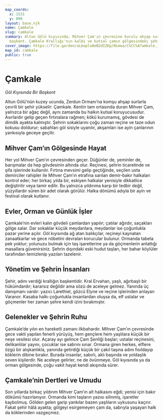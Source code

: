 ```yaml
---
map_coords:
  x: 1531
  y: 890
layout: base.njk
name: Çamkale
slug: camkale
summary: Altun Gölü kıyısında, Mihver Çam'ın çevresine kurulu ahşap surlu
  başkent. Çamkale Krallığı'nın kalbi ve kutsal çamın gölgesindeki şehir.
cover_image: https://file.garden/aLboplo8eB2dIZKp/Nimea/C%CC%A7amkale.jpeg
map_id: camkale
public: true
---
```

# Çamkale
*Göl Kıyısında Bir Başkent*

Altun Gölü’nün kuzey ucunda, Zerdun Ormanı’na komşu ahşap surlarla çevrili bir şehir yükselir: Çamkale. Kentin tam ortasında duran Mihver Çam, yalnızca bir ağaç değil, aynı zamanda bu halkın kutsal koruyucusudur. Asırlardır gelip geçen fırtınalara rağmen; kökü kurumamış, gövdesi de dimdik ayakta kalmıştır. Şehrin sokaklarını çoğu zaman reçine ve taze odun kokusu doldurur; sabahları göl sisiyle uyanılır, akşamları ise ayin çanlarının yankısıyla geceye geçilir.

## Mihver Çam’ın Gölgesinde Hayat

Her yol Mihver Çam’ın çevresinden geçer. Düğünler de, yeminler de, barışmalar da hep gövdesinin altında olur. Reçinesi, şehrin ticaretinde ve şifa işlerinde kullanılır. Fırtına mevsimi gelip geçtiğinde, seçilen usta demirciler rahipler ile Mihver Çam’ın etrafına sarılan demir-bakır halkaları kontrol eder; her birkaç yılda bir, eskiyen halkalar yenisiyle dikkatlice değiştirilir veya tamir edilir. Bu yalnızca yıldırıma karşı bir tedbir değil, yüzyıllardır süren bir adet olarak görülür. Halka dönümü adıyla bir ayin ve festival olarak kutlanır. 

## Evler, Orman ve Günlük İşler

Çamkale’nin evleri kalın gövdeli çamlardan yapılır; çatılar ağırdır, saçakları gölge salar. Dar sokaklar küçük meydanlara, meydanlar ise çoğunlukla pazar yerine açılır. Göl kıyısında ağ atan balıkçılar, reçineyi kaynatan zanaatkarlar ve gece nöbetini devralan korucular bulunur. Ormanda tabela pek yoktur; yolunuzu bulmak için taş işaretlerine ya da göçmenlerin anlattığı masallara güvenirsiniz. Şehrin dışındaki eski hudut taşları, her bahar köylüler tarafından temizlenip yazıları tazelenir.

## Yönetim ve Şehrin İnsanları

Şehir, adını verdiği krallığın başkentidir. Kral Ervahan, yaşlı, ağırbaşlı bir hükümdardır; kararsız değildir ama sözü de aceleye gelmez. Yanında üç danışmanı vardır: yazıcı Larethiel, gözcü Elyne ve reçine işlerinden anlayan Varanor. Kasaba halkı çoğunlukla insanlardan oluşsa da, elf ustalar ve göçmenler her zaman şehre kendi izini bırakmıştır.

## Gelenekler ve Şehrin Ruhu

Çamkale’de yılın en hareketli zamanı ilkbahardır. Mihver Çam’ın çevresinde gece vakti yapılan fenerli yürüyüş, hem gençlere hem yaşlılara küçük bir neşe vesilesi olur. Açaray ayı gelince Çam Şenliği başlar; ustalar reçinesini, delikanlılar yayını, çocuklar ise sabrını sınar. Ormana giren herkes, elflere özgü bir alışkanlıkla, yanında getirdiği küçük bir çakıl taşına adını fısıldayıp köklerin dibine bırakır.
Burada insanlar, sabırlı, aklı başında ve yoldaşlık seven kişilerdir. Ne aceleye gelirler, ne de övünmeye. Göl kıyısında ya da orman gölgesinde, çoğu vakit hayat kendi akışında sürer.

## Çamkale’nin Dertleri ve Umudu

Son yıllarda birkaç yıldırım Mihver Çam’ın alt halkasını eğdi; yenisi için bakır dökümü hazırlanıyor. Ormanda kimi taşların yazısı silinmiş, işaretler kaybolmuş. Gölden gelen garip yankılar bazen yaşlıların uykusunu kaçırır. Fakat şehir hâlâ ayakta; gölgeyi esirgemeyen çam da, sabrıyla yaşayan halk da köklerinden vazgeçmez.

